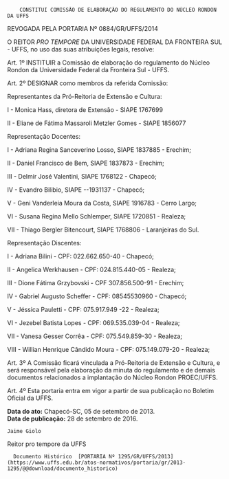        CONSTITUI COMISSÃO DE ELABORAÇÃO DO REGULAMENTO DO NÚCLEO RONDON DA UFFS  

REVOGADA PELA PORTARIA Nº 0884/GR/UFFS/2014

 O REITOR *PRO TEMPORE* DA UNIVERSIDADE FEDERAL DA FRONTEIRA SUL - UFFS, no uso das suas atribuições legais, resolve:

 Art. 1º INSTITUIR a Comissão de elaboração do regulamento do Núcleo Rondon da Universidade Federal da Fronteira Sul - UFFS.

 Art. 2º DESIGNAR como membros da referida Comissão:

 Representantes da Pró-Reitoria de Extensão e Cultura:

 I - Monica Hass, diretora de Extensão - SIAPE 1767699

 II - Eliane de Fátima Massaroli Metzler Gomes - SIAPE 1856077

 Representação Docentes:

 I - Adriana Regina Sanceverino Losso, SIAPE 1837885 - Erechim;

 II - Daniel Francisco de Bem, SIAPE 1837873 - Erechim;

 III - Delmir José Valentini, SIAPE 1768122 - Chapecó;

 IV - Evandro Bilibio, SIAPE --1931137 - Chapecó;

 V - Geni Vanderleia Moura da Costa, SIAPE 1916783 - Cerro Largo;

 VI - Susana Regina Mello Schlemper, SIAPE 1720851 - Realeza;

 VII - Thiago Bergler Bitencourt, SIAPE 1768806 - Laranjeiras do Sul.

 Representação Discentes:

 I - Adriana Bilini - CPF: 022.662.650-40 - Chapecó;

 II - Angelica Werkhausen - CPF: 024.815.440-05 - Realeza;

 III - Dione Fátima Grzybovski - CPF 307.856.500-91 - Erechim;

 IV - Gabriel Augusto Scheffer - CPF: 08545530960 - Chapecó;

 V - Jéssica Pauletti - CPF: 075.917.949 -22 - Realeza;

 VI - Jezebel Batista Lopes - CPF: 069.535.039-04 - Realeza;

 VII - Vanesa Gesser Corrêa - CPF: 075.549.859-30 - Realeza;

 VIII - Willian Henrique Cândido Moura - CPF: 075.149.079-20 - Realeza;

 Art. 3º A Comissão ficará vinculada a Pró-Reitoria de Extensão e Cultura, e será responsável pela elaboração da minuta do regulamento e de demais documentos relacionados a implantação do Núcleo Rondon PROEC/UFFS.

 Art. 4º Esta portaria entra em vigor a partir de sua publicação no Boletim Oficial da UFFS.

  

   **Data do ato:** Chapecó-SC, 05 de setembro de 2013.   
 **Data de publicação:**  28 de setembro de 2016. 

    Jaime Giolo    
 Reitor pro tempore da UFFS 

      Documento Histórico  [PORTARIA Nº 1295/GR/UFFS/2013](https://www.uffs.edu.br/atos-normativos/portaria/gr/2013-1295/@@download/documento_historico)     
      